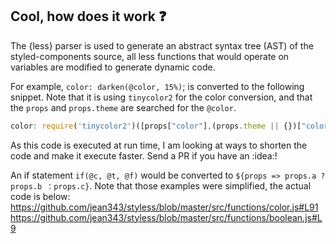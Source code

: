 ## Cool, how does it work :question:
The {less} parser is used to generate an abstract syntax tree (AST) of the styled-components source,
all less functions that would operate on variables are modified to generate dynamic code.

For example, `color: darken(@color, 15%)`; is converted to the following snippet. Note that it is using `tinycolor2` for the color conversion,
and that the `props` and `props.theme` are searched for the `@color`. 
```javascript
color: require('tinycolor2')([props["color"],(props.theme || {})["color"]].filter(v => v !== void 0)[0]).darken(parseFloat("15%")).toHex8String();
```

As this code is executed at run time, I am looking at ways to shorten the code and make it execute faster. Send a PR if you have an :idea:!

An if statement `if(@c, @t, @f)` would be converted to `${props => props.a ? props.b ：props.c}`.
Note that those examples were simplified, the actual code is below:
https://github.com/jean343/styless/blob/master/src/functions/color.js#L91
https://github.com/jean343/styless/blob/master/src/functions/boolean.js#L9